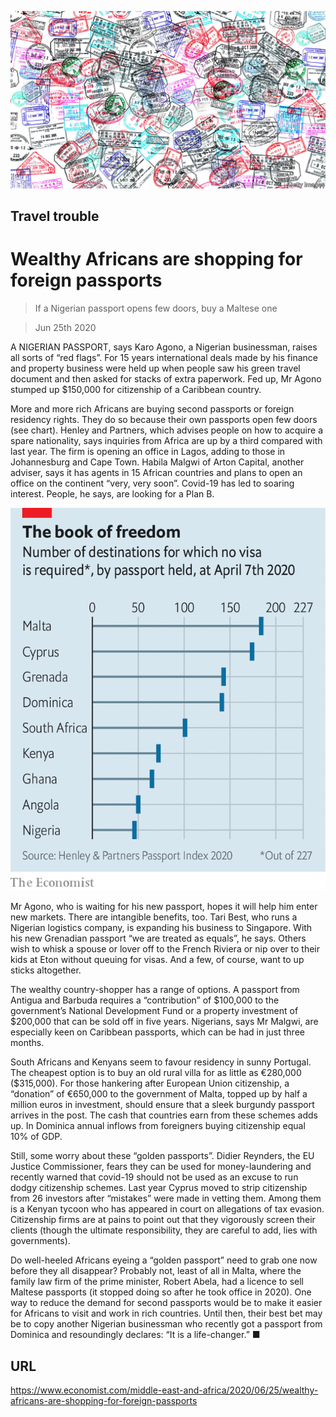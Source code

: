 ![](./images/20200627_MAP501.jpg)

## Travel trouble

# Wealthy Africans are shopping for foreign passports

> If a Nigerian passport opens few doors, buy a Maltese one

> Jun 25th 2020

A NIGERIAN PASSPORT, says Karo Agono, a Nigerian businessman, raises all sorts of “red flags”. For 15 years international deals made by his finance and property business were held up when people saw his green travel document and then asked for stacks of extra paperwork. Fed up, Mr Agono stumped up $150,000 for citizenship of a Caribbean country.

More and more rich Africans are buying second passports or foreign residency rights. They do so because their own passports open few doors (see chart). Henley and Partners, which advises people on how to acquire a spare nationality, says inquiries from Africa are up by a third compared with last year. The firm is opening an office in Lagos, adding to those in Johannesburg and Cape Town. Habila Malgwi of Arton Capital, another adviser, says it has agents in 15 African countries and plans to open an office on the continent “very, very soon”. Covid-19 has led to soaring interest. People, he says, are looking for a Plan B.

![](./images/20200627_MAC176.png)

Mr Agono, who is waiting for his new passport, hopes it will help him enter new markets. There are intangible benefits, too. Tari Best, who runs a Nigerian logistics company, is expanding his business to Singapore. With his new Grenadian passport “we are treated as equals”, he says. Others wish to whisk a spouse or lover off to the French Riviera or nip over to their kids at Eton without queuing for visas. And a few, of course, want to up sticks altogether.

The wealthy country-shopper has a range of options. A passport from Antigua and Barbuda requires a “contribution” of $100,000 to the government’s National Development Fund or a property investment of $200,000 that can be sold off in five years. Nigerians, says Mr Malgwi, are especially keen on Caribbean passports, which can be had in just three months.

South Africans and Kenyans seem to favour residency in sunny Portugal. The cheapest option is to buy an old rural villa for as little as €280,000 ($315,000). For those hankering after European Union citizenship, a “donation” of €650,000 to the government of Malta, topped up by half a million euros in investment, should ensure that a sleek burgundy passport arrives in the post. The cash that countries earn from these schemes adds up. In Dominica annual inflows from foreigners buying citizenship equal 10% of GDP.

Still, some worry about these “golden passports”. Didier Reynders, the EU Justice Commissioner, fears they can be used for money-laundering and recently warned that covid-19 should not be used as an excuse to run dodgy citizenship schemes. Last year Cyprus moved to strip citizenship from 26 investors after “mistakes” were made in vetting them. Among them is a Kenyan tycoon who has appeared in court on allegations of tax evasion. Citizenship firms are at pains to point out that they vigorously screen their clients (though the ultimate responsibility, they are careful to add, lies with governments).

Do well-heeled Africans eyeing a “golden passport” need to grab one now before they all disappear? Probably not, least of all in Malta, where the family law firm of the prime minister, Robert Abela, had a licence to sell Maltese passports (it stopped doing so after he took office in 2020). One way to reduce the demand for second passports would be to make it easier for Africans to visit and work in rich countries. Until then, their best bet may be to copy another Nigerian businessman who recently got a passport from Dominica and resoundingly declares: “It is a life-changer.” ■

## URL

https://www.economist.com/middle-east-and-africa/2020/06/25/wealthy-africans-are-shopping-for-foreign-passports
